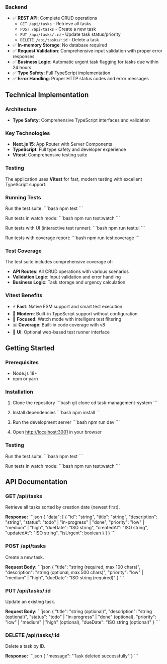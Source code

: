 ### Backend
- ✅ **REST API**: Complete CRUD operations
  - `GET /api/tasks` - Retrieve all tasks
  - `POST /api/tasks` - Create a new task
  - `PUT /api/tasks/:id` - Update task status/priority
  - `DELETE /api/tasks/:id` - Delete a task
- ✅ **In-memory Storage**: No database required
- ✅ **Request Validation**: Comprehensive input validation with proper error responses
- ✅ **Business Logic**: Automatic urgent task flagging for tasks due within 24 hours
- ✅ **Type Safety**: Full TypeScript implementation
- ✅ **Error Handling**: Proper HTTP status codes and error messages

## Technical Implementation

### Architecture
- **Type Safety**: Comprehensive TypeScript interfaces and validation

### Key Technologies
- **Next.js 15**: App Router with Server Components
- **TypeScript**: Full type safety and developer experience
- **Vitest**: Comprehensive testing suite

### Testing

The application uses **Vitest** for fast, modern testing with excellent TypeScript support.

### Running Tests

Run the test suite:
\`\`\`bash
npm test
\`\`\`

Run tests in watch mode:
\`\`\`bash
npm run test:watch
\`\`\`

Run tests with UI (interactive test runner):
\`\`\`bash
npm run test:ui
\`\`\`

Run tests with coverage report:
\`\`\`bash
npm run test:coverage
\`\`\`

### Test Coverage

The test suite includes comprehensive coverage of:

- **API Routes**: All CRUD operations with various scenarios
- **Validation Logic**: Input validation and error handling  
- **Business Logic**: Task storage and urgency calculation

### Vitest Benefits

- ⚡ **Fast**: Native ESM support and smart test execution
- 🔧 **Modern**: Built-in TypeScript support without configuration
- 🎯 **Focused**: Watch mode with intelligent test filtering
- 📊 **Coverage**: Built-in code coverage with v8
- 🎨 **UI**: Optional web-based test runner interface

## Getting Started

### Prerequisites
- Node.js 18+ 
- npm or yarn

### Installation

1. Clone the repository
\`\`\`bash
git clone <repository-url>
cd task-management-system
\`\`\`

2. Install dependencies
\`\`\`bash
npm install
\`\`\`

3. Run the development server
\`\`\`bash
npm run dev
\`\`\`

4. Open [http://localhost:3001](http://localhost:3001) in your browser

### Testing

Run the test suite:
\`\`\`bash
npm test
\`\`\`

Run tests in watch mode:
\`\`\`bash
npm run test:watch
\`\`\`

## API Documentation

### GET /api/tasks
Retrieve all tasks sorted by creation date (newest first).

**Response:**
\`\`\`json
{
  "data": [
    {
      "id": "string",
      "title": "string",
      "description": "string",
      "status": "todo" | "in-progress" | "done",
      "priority": "low" | "medium" | "high",
      "dueDate": "ISO string",
      "createdAt": "ISO string",
      "updatedAt": "ISO string",
      "isUrgent": boolean
    }
  ]
}
\`\`\`

### POST /api/tasks
Create a new task.

**Request Body:**
\`\`\`json
{
  "title": "string (required, max 100 chars)",
  "description": "string (optional, max 500 chars)",
  "priority": "low" | "medium" | "high",
  "dueDate": "ISO string (required)"
}
\`\`\`

### PUT /api/tasks/:id
Update an existing task.

**Request Body:**
\`\`\`json
{
  "title": "string (optional)",
  "description": "string (optional)",
  "status": "todo" | "in-progress" | "done" (optional),
  "priority": "low" | "medium" | "high" (optional),
  "dueDate": "ISO string (optional)"
}
\`\`\`

### DELETE /api/tasks/:id
Delete a task by ID.

**Response:**
\`\`\`json
{
  "message": "Task deleted successfully"
}
\`\`\`
